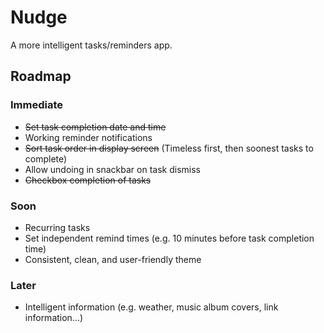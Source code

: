 # Nudge

A more intelligent tasks/reminders app.

## Roadmap
### Immediate
- ~~Set task completion date and time~~
- Working reminder notifications
- ~~Sort task order in display screen~~ (Timeless first, then soonest tasks to complete)
- Allow undoing in snackbar on task dismiss
- ~~Checkbox completion of tasks~~
### Soon
- Recurring tasks
- Set independent remind times (e.g. 10 minutes before task completion time)
- Consistent, clean, and user-friendly theme
### Later
- Intelligent information (e.g. weather, music album covers, link information...)
